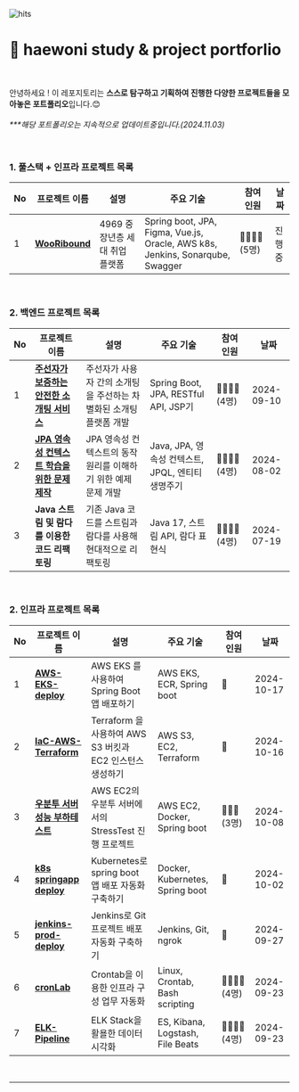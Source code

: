 <!--
**haewoni/haewoni** is a ✨ _special_ ✨ repository because its `README.md` (this file) appears on your GitHub profile.

Here are some ideas to get you started:

- 🔭 I’m currently working on ...
- 🌱 I’m currently learning ...
- 👯 I’m looking to collaborate on ...
- 🤔 I’m looking for help with ...
- 💬 Ask me about ...
- 📫 How to reach me: ...
- 😄 Pronouns: ...
- ⚡ Fun fact: ...
-->

![hits](https://hits.seeyoufarm.com/api/count/incr/badge.svg?url=https%3A%2F%2Fgithub.com%2Fhaewoni&edge_flat=false&title=hits)


# 🌱 haewoni study & project portforlio

<br>

안녕하세요 ! 이 레포지토리는 **스스로 탐구하고 기획하여 진행한 다양한 프로젝트들을 모아놓은 포트폴리오**입니다.😊 <br><br>
 _***해당 포트폴리오는 지속적으로 업데이트중입니다.(2024.11.03)_

<br>


### 1. 풀스택 + 인프라 프로젝트 목록
| No | 프로젝트 이름 | 설명 | 주요 기술 | 참여<br> 인원 | 날짜 |
|----|---------------|------|-----------|----------|--------| 
| 1  | **[WooRibound](https://github.com/WooRibound)** | 4969 중장년층 세대 취업 플랫폼 | Spring boot, JPA, Figma, Vue.js, Oracle, AWS k8s, Jenkins, Sonarqube, Swagger  | 👩‍👩‍👧‍👦 (5명) | 진행중 |

<br>

### 2. 백엔드 프로젝트 목록

| No | 프로젝트 이름 | 설명 | 주요 기술 | 참여<br> 인원 | 날짜 |
|----|---------------|------|-----------|----------|------|
| 1  | **[주선자가 보증하는 안전한 소개팅 서비스](https://github.com/DaeHyeonSon/WhiteClothesPeople)** | 주선자가 사용자 간의 소개팅을 주선하는 차별화된 소개팅 플랫폼 개발 | Spring Boot, JPA, RESTful API, JSP기 | 👩‍👩‍👧‍👦(4명)  | 2024-09-10 |
| 2  | **[JPA 영속성 컨텍스트 학습을 위한 문제 제작](https://github.com/haewoni/jpaPractice)** | JPA 영속성 컨텍스트의 동작 원리를 이해하기 위한 예제 문제 개발 | Java, JPA, 영속성 컨텍스트, JPQL, 엔티티 생명주기 | 👩‍👩‍👧‍👦(4명)  | 2024-08-02 |
| 3  | **Java 스트림 및 람다를 이용한 코드 리팩토링** | 기존 Java 코드를 스트림과 람다를 사용해 현대적으로 리팩토링 | Java 17, 스트림 API, 람다 표현식 | 👩‍👩‍👧‍👦 (4명) | 2024-07-19 |

<br>

### 2. 인프라 프로젝트 목록

| No | 프로젝트 이름 | 설명 | 주요 기술 | 참여<br> 인원 | 날짜 |
|----|---------------|------|-----------|----------|--------| 
| 1  | **[AWS-EKS-deploy](https://github.com/haewoni/AWS-EKS-deploy)** | AWS EKS 를 사용하여 Spring Boot 앱 배포하기 | AWS EKS, ECR, Spring boot  | 💁 | 2024-10-17 |
| 2  | **[IaC-AWS-Terraform](https://github.com/haewoni/IaC-aws-terraform/blob/main/README.md)** | Terraform 을 사용하여 AWS S3 버킷과 EC2 인스턴스 생성하기 | AWS S3, EC2, Terraform  | 💁 | 2024-10-16 |
| 3  | **[우분투 서버 성능 부하테스트](https://github.com/LeeYeonhee-00/StressTest/blob/main/README.md)** | AWS EC2의 우분투 서버에서의 StressTest 진행 프로젝트 | AWS EC2, Docker, Spring boot  | 👨‍👩‍👦 (3명) | 2024-10-08 |
| 4  | **[k8s springapp deploy](https://github.com/haewoni/k8s-springapp-deploy/blob/main/README.md)** | Kubernetes로 spring boot 앱 배포 자동화 구축하기 | Docker, Kubernetes, Spring boot  | 💁 | 2024-10-02 |
| 5  | **[jenkins-prod-deploy](https://github.com/haewoni/jenkins-prod-deploy/blob/main/README.md)** | Jenkins로 Git 프로젝트 배포 자동화 구축하기 | Jenkins, Git, ngrok  | 💁 | 2024-09-27 |
| 6  | **[cronLab](https://github.com/haewoni/cronLab)** | Crontab을 이용한 인프라 구성 업무 자동화 | Linux, Crontab, Bash scripting |👩‍👩‍👧‍👦 (4명) | 2024-09-23 |
| 7  | **[ELK-Pipeline](https://github.com/haewoni/ELK-Pipeline)** | ELK Stack을 활욜한 데이터 시각화 | ES, Kibana, Logstash, File Beats |👩‍👩‍👧‍👦 (4명) | 2024-09-23 |

<br>





---


